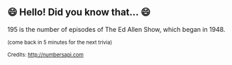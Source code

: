 ## 😄 Hello! Did you know that... 😄
195 is the number of episodes of The Ed Allen Show, which began in 1948.

<sup>(come back in 5 minutes for the next trivia)</sup>


<sup>Credits: http://numbersapi.com</sup>
